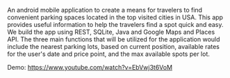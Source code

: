 An android mobile application to create a means for travelers to find convenient parking spaces located in the top visited cities in USA. This app provides useful information to help the travelers find a spot quick and easy. We build the app using REST, SQLite, Java and Google Maps and Places API. The three main functions that will be utilized for the application would include the nearest parking lots, based on current position, available rates for the user's date and price point, and the max available spots per lot.

Demo:
https://www.youtube.com/watch?v=EbVwj3t6VoM
